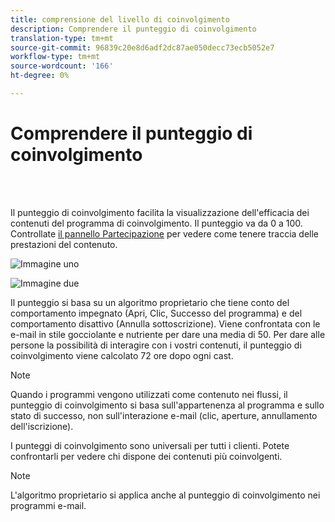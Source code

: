 ```yaml
---
title: comprensione del livello di coinvolgimento
description: Comprendere il punteggio di coinvolgimento
translation-type: tm+mt
source-git-commit: 96839c20e8d6adf2dc87ae050decc73ecb5052e7
workflow-type: tm+mt
source-wordcount: '166'
ht-degree: 0%

---
```



# Comprendere il punteggio di coinvolgimento

<br> 

Il punteggio di coinvolgimento facilita la visualizzazione dell&#39;efficacia dei contenuti del programma di coinvolgimento. Il punteggio va da 0 a 100. Controllate [il pannello Partecipazione](https://docs.marketo.com/display/DOCS/The+Engagement+Dashboard) per vedere come tenere traccia delle prestazioni del contenuto.

![Immagine uno](/help/sky/assets/engagement-programs/understanding-the-engagement-score/understanding-the-engagement-score-1.png)

![Immagine due](/help/sky/assets/engagement-programs/understanding-the-engagement-score/understanding-the-engagement-score-2.png)

Il punteggio si basa su un algoritmo proprietario che tiene conto del comportamento impegnato (Apri, Clic, Successo del programma) e del comportamento disattivo (Annulla sottoscrizione). Viene confrontata con le e-mail in stile gocciolante e nutriente per dare una media di 50. Per dare alle persone la possibilità di interagire con i vostri contenuti, il punteggio di coinvolgimento viene calcolato 72 ore dopo ogni cast.

>[!NOTE]
>
>Quando i programmi vengono utilizzati come contenuto nei flussi, il punteggio di coinvolgimento si basa sull&#39;appartenenza al programma e sullo stato di successo, non sull&#39;interazione e-mail (clic, aperture, annullamento dell&#39;iscrizione).
>
>I punteggi di coinvolgimento sono universali per tutti i clienti. Potete confrontarli per vedere chi dispone dei contenuti più coinvolgenti.

>[!NOTE]
>
>L&#39;algoritmo proprietario si applica anche al punteggio di coinvolgimento nei programmi e-mail.
